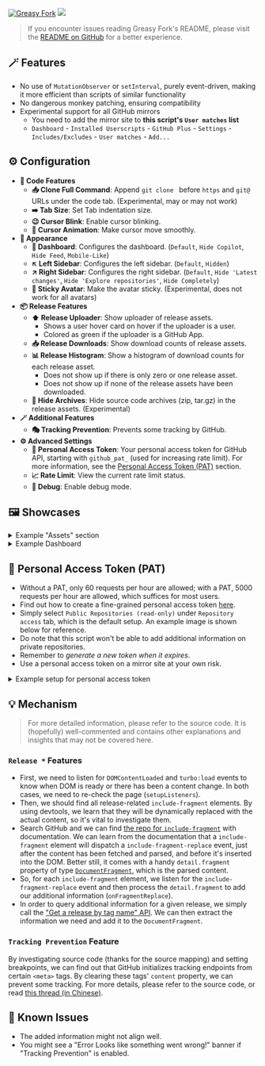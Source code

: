 [![Greasy Fork](https://img.shields.io/greasyfork/dt/510742)](https://greasyfork.org/scripts/510742) [![](https://img.shields.io/badge/Crazy%20Thur.-V%20me%2050-red?logo=kfc)](https://greasyfork.org/rails/active_storage/blobs/redirect/eyJfcmFpbHMiOnsibWVzc2FnZSI6IkJBaHBBaWZvIiwiZXhwIjpudWxsLCJwdXIiOiJibG9iX2lkIn19--10e04ed7ed56ae18d22cec6d675b34fd579cecab/wechat.jpeg?locale=zh-CN)

> If you encounter issues reading Greasy Fork's README, please visit the [README on GitHub](https://github.com/PRO-2684/gadgets/blob/main/github_plus/README.md) for a better experience.

## 🪄 Features

- No use of `MutationObserver` or `setInterval`, purely event-driven, making it more efficient than scripts of similar functionality
- No dangerous monkey patching, ensuring compatibility
- Experimental support for all GitHub mirrors
    - You need to add the mirror site to **this script's `User matches` list**
    - `Dashboard` - `Installed Userscripts` - `GitHub Plus` - `Settings` - `Includes/Excludes` - `User matches` - `Add...`

## ⚙️ Configuration

- **🔢 Code Features**
    - **📥 Clone Full Command**: Append `git clone ` before `https` and `git@` URLs under the code tab. (Experimental, may or may not work)
    - **➡️ Tab Size**: Set Tab indentation size.
    - **😉 Cursor Blink**: Enable cursor blinking.
    - **🌊 Cursor Animation**: Make cursor move smoothly.
- **🎨 Appearance**
    - **📰 Dashboard**: Configures the dashboard. (`Default`, `Hide Copilot`, `Hide Feed`, `Mobile-Like`)
    - **↖️ Left Sidebar**: Configures the left sidebar. (`Default`, `Hidden`)
    - **↗️ Right Sidebar**: Configures the right sidebar. (`Default`, `Hide 'Latest changes'`, `Hide 'Explore repositories'`, `Hide Completely`)
    - **📌 Sticky Avatar**: Make the avatar sticky. (Experimental, does not work for all avatars)
- **📦 Release Features**
    - **⬆️ Release Uploader**: Show uploader of release assets.
        - Shows a user hover card on hover if the uploader is a user.
        - Colored as green if the uploader is a GitHub App.
    - **📥 Release Downloads**: Show download counts of release assets.
    - **📊 Release Histogram**: Show a histogram of download counts for each release asset.
        - Does not show up if there is only zero or one release asset.
        - Does not show up if none of the release assets have been downloaded.
    - **🫥 Hide Archives**: Hide source code archives (zip, tar.gz) in the release assets. (Experimental)
- **🪄 Additional Features**
    - **🎭 Tracking Prevention**: Prevents some tracking by GitHub.
- **⚙️ Advanced Settings**
    - **🔑 Personal Access Token**: Your personal access token for GitHub API, starting with `github_pat_` (used for increasing rate limit). For more information, see the [Personal Access Token (PAT)](#-personal-access-token-pat) section.
    - **📈 Rate Limit**: View the current rate limit status.
    - **🐞 Debug**: Enable debug mode.

## 🖼️ Showcases

<details><summary>
Example "Assets" section
</summary>

Following example release "Assets" section has `Release Downloads`, `Release Uploader` and `Release Histogram` enabled.

[microsoft/terminal@v1.22.2702.0](https://github.com/microsoft/terminal/releases/tag/v1.22.2702.0):

![microsoft/terminal@v1.22.2702.0](./images/assets-1.jpg)

[PRO-2684/GM_config@v1.2.1](https://github.com/PRO-2684/GM_config/releases/tag/v1.2.1):

![PRO-2684/GM_config@v1.2.1](./images/assets-2.jpg)

</details>

<details><summary>
Example Dashboard
</summary>

Example Dashboard, with `📰 Dashboard` set to `Mobile-Like`, `↖️ Left Sidebar` set to `Hidden` and `↗️ Right Sidebar` set to `Hide 'Latest changes'`.

![](./images/dashboard.jpg)

</details>

## 🔑 Personal Access Token (PAT)

- Without a PAT, only $60$ requests per hour are allowed; with a PAT, $5000$ requests per hour are allowed, which suffices for most users.
- Find out how to create a fine-grained personal access token [here](https://docs.github.com/en/authentication/keeping-your-account-and-data-secure/managing-your-personal-access-tokens#creating-a-fine-grained-personal-access-token).
- Simply select `Public Repositories (read-only)` under `Repository access` tab, which is the default setup. An example image is shown below for reference.
- Do note that this script won't be able to add additional information on private repositories.
- Remember to *generate a new token when it expires*.
- Use a personal access token on a mirror site at your own risk.

<details><summary>
Example setup for personal access token
</summary>

![](./images/token.jpeg)

</details>

## 💡 Mechanism

> For more detailed information, please refer to the source code. It is (hopefully) well-commented and contains other explanations and insights that may not be covered here.

### `Release *` Features

- First, we need to listen for `DOMContentLoaded` and `turbo:load` events to know when DOM is ready or there has been a content change. In both cases, we need to re-check the page (`setupListeners`).
- Then, we should find all release-related `include-fragment` elements. By using devtools, we learn that they will be dynamically replaced with the actual content, so it's vital to investigate them.
- Search GitHub and we can find [the repo for `include-fragment`](https://github.com/github/include-fragment-element/) with documentation. We can learn from the documentation that a `include-fragment` element will dispatch a `include-fragment-replace` event, just after the content has been fetched and parsed, and before it's inserted into the DOM. Better still, it comes with a handy `detail.fragment` property of type [`DocumentFragment`](https://developer.mozilla.org/en-US/docs/Web/API/DocumentFragment), which is the parsed content.
- So, for each `include-fragment` element, we listen for the `include-fragment-replace` event and then process the `detail.fragment` to add our additional information (`onFragmentReplace`).
- In order to query additional information for a given release, we simply call the ["Get a release by tag name" API](https://docs.github.com/en/rest/releases/releases?apiVersion=2022-11-28#get-a-release-by-tag-name). We can then extract the information we need and add it to the `DocumentFragment`.

### `Tracking Prevention` Feature

By investigating source code (thanks for the source mapping) and setting breakpoints, we can find out that GitHub initializes tracking endpoints from certain `<meta>` tags. By clearing these tags' `content` property, we can prevent some tracking. For more details, please refer to the source code, or read [this thread (in Chinese)](https://www.52pojie.cn/forum.php?mod=viewthread&tid=1969514).

## 🤔 Known Issues

- The added information might not align well.
- You might see a "Error Looks like something went wrong!" banner if "Tracking Prevention" is enabled.
